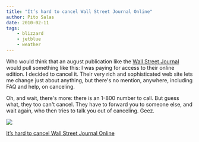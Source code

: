 ```yaml
---
title: "It’s hard to cancel Wall Street Journal Online"
author: Pito Salas
date: 2010-02-11
tags:
    - blizzard
    - jetblue
    - weather
---
```




Who would think that an august publication like the [Wall Street
Journal](<http://www.wsj.com>) would pull something like this: I was paying
for access to their online edition. I decided to cancel it. Their very rich
and sophisticated web site lets me change just about anything, but there's no
mention, anywhere, including FAQ and help, on canceling.

Oh, and wait, there's more: there is an 1-800 number to call. But guess what,
they too can't cancel. They have to forward you to someone else, and wait
again, who then tries to talk you out of canceling. Geez.

![](https://i0.wp.com/img.zemanta.com/pixy.gif?w=584)


[It’s hard to cancel Wall Street Journal Online](None)
